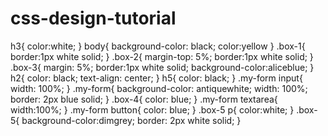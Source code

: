 # css-design-tutorial
h3{     color:white; }   body{     background-color: black;     color:yellow }  .box-1{      border:1px white solid; }  .box-2{     margin-top: 5%;     border:1px white solid; }   .box-3{      margin: 5%;       border:1px white solid;     background-color:aliceblue;        } h2{      color: black;     text-align: center; } h5{     color: black; }  .my-form input{       width: 100%;       }   .my-form{     background-color: antiquewhite;     width: 100%;     border: 2px blue solid; } .box-4{          color: blue; }  .my-form textarea{     width:100%; } .my-form button{     color: blue; }  .box-5 p{     color:white; }  .box-5{     background-color:dimgrey;     border: 2px white solid; }
